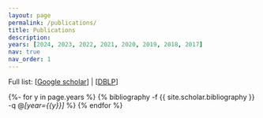 ```yaml
---
layout: page
permalink: /publications/
title: Publications
description:
years: [2024, 2023, 2022, 2021, 2020, 2019, 2018, 2017]
nav: true
nav_order: 1
---
```


Full list: [[Google scholar](https://scholar.google.com/citations?user=Qtvu5t4AAAAJ&hl=en)] | [[DBLP](https://dblp.org/pid/65/4065-1.html)]
<!-- _pages/publications.md -->
<div class="publications">

{%- for y in page.years %}
  {% bibliography -f {{ site.scholar.bibliography }} -q @*[year={{y}}]* %}
{% endfor %}


</div>
